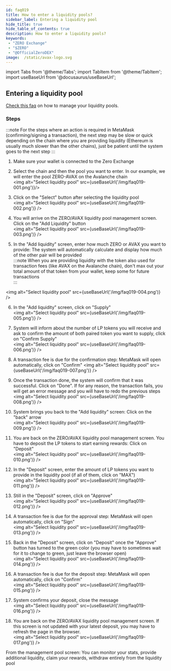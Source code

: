 ```yaml
---
id: faq019
title: How to enter a liquidity pools?
sidebar_label: Entering a liquidity pool
hide_title: true
hide_table_of_contents: true
description: How to enter a liquidity pools?
keywords:
 - "ZERO Exchange"
 - "$ZERO"
 - "@OfficialZeroDEX"
image:  /static/avax-logo.svg
---
```


import Tabs from '@theme/Tabs';
import TabItem from '@theme/TabItem';
import useBaseUrl from '@docusaurus/useBaseUrl';

## Entering a liquidity pool

[Check this faq](faq009.md) on how to manage your liquidity pools.

### Steps

:::note
For the steps where an action is required in MetaMask (confirming/signing a transaction), the next step may be slow or quick depending on the chain where you are providing liquidity (Ethereum is usually much slower than the other chains), just be patient until the system goes to the next step
:::  

1. Make sure your wallet is connected to the Zero Exchange 
1. Select the chain and then the pool you want to enter.  In our example, we will enter the pool ZERO-AVAX on the Avalanche chain  
<img alt="Select liquidity pool" src={useBaseUrl('/img/faq019-001.png')}/>

1. Click on the "Select" button after selecting the liquidity pool  
<img alt="Select liquidity pool" src={useBaseUrl('/img/faq019-002.png')} />

1. You will arrive on the ZERO/AVAX liquidity pool management screen.  Click on the "Add Liquidity" button  
<img alt="Select liquidity pool" src={useBaseUrl('/img/faq019-003.png')} />

1. In the "Add liquidity" screen, enter how much ZERO or AVAX you want to provide: The system will automatically calculate and display how much of the other pair will be provided  
:::note
When you are providing liquidity with the token also used for transaction fees (like AVAX on the Avalanche chain), don't max out your total amount of that token from your wallet, keep some for future transactions  
:::

<img alt="Select liquidity pool" src={useBaseUrl('/img/faq019-004.png')} />

6. In the "Add liquidity" screen, click on "Supply"  
<img alt="Select liquidity pool" src={useBaseUrl('/img/faq019-005.png')} />

7. System will inform about the number of LP tokens you will receive and ask to confirm the amount of both paired token you want to supply, click on "Confirm Supply"  
<img alt="Select liquidity pool" src={useBaseUrl('/img/faq019-006.png')} />

8. A transaction fee is due for the confirmation step: MetaMask will open automatically, click on "Confirm" 
<img alt="Select liquidity pool" src={useBaseUrl('/img/faq019-007.png')} />

9. Once the transaction done, the system will confirm that it was successful. Click on "Done". If for any reason, the transaction fails, you will get an error message and you will have to redo the previous steps  
<img alt="Select liquidity pool" src={useBaseUrl('/img/faq019-008.png')} />

10. System brings you back to the "Add liquidity" screen: Click on the "back" arrow  
<img alt="Select liquidity pool" src={useBaseUrl('/img/faq019-009.png')} />

11. You are back on the ZERO/AVAX liquidity pool management screen.  You have to deposit the LP tokens to start earning rewards: Click on "Deposit"  
<img alt="Select liquidity pool" src={useBaseUrl('/img/faq019-010.png')} />

12. In the "Deposit" screen, enter the amount of LP tokens you want to provide in the liquidity pool (if all of them, click on "MAX")  
<img alt="Select liquidity pool" src={useBaseUrl('/img/faq019-011.png')} />

13. Still in the "Deposit" screen, click on "Approve"  
<img alt="Select liquidity pool" src={useBaseUrl('/img/faq019-012.png')} />

14. A transaction fee is due for the approval step: MetaMask will open automatically, click on "Sign"  
<img alt="Select liquidity pool" src={useBaseUrl('/img/faq019-013.png')} />

15. Back in the "Deposit" screen, click on "Deposit" once the "Approve" button has turned to the green color (you may have to sometimes wait for it to change to green, just leave the browser open)  
<img alt="Select liquidity pool" src={useBaseUrl('/img/faq019-014.png')} />

16. A transaction fee is due for the deposit step: MetaMask will open automatically, click on "Confirm"  
<img alt="Select liquidity pool" src={useBaseUrl('/img/faq019-015.png')} />

17. System confirms your deposit, close the message  
<img alt="Select liquidity pool" src={useBaseUrl('/img/faq019-016.png')} />

18. You are back on the ZERO/AVAX liquidity pool management screen.  If this screen is not updated with your latest deposit, you may have to refresh the page in the browser.  
<img alt="Select liquidity pool" src={useBaseUrl('/img/faq019-017.png')} />

From the management pool screen: You can monitor your stats, provide additional liquidity, claim your rewards, withdraw entirely from the liquidity pool
